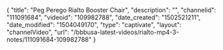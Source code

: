 {
    "title": "Peg Perego Rialto Booster Chair",
    "description": "",
    "channelid": "111091684",
    "videoid": "109982788",
    "date_created": "1502521211",
    "date_modified": "1504049170",
    "type": "captivate",
    "layout": "channelVideo",
    "url": "\/bbbusa-latest-videos\/rialto-mp4-3-notes\/111091684-109982788"
}